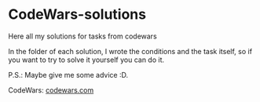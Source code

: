 # CodeWars-solutions
Here all my solutions for tasks from codewars

In the folder of each solution, I wrote the conditions and the task itself, so if you want to try to solve it yourself you can do it. 


P.S.: Maybe give me some advice :D.

CodeWars: [codewars.com](https://www.codewars.com/)
